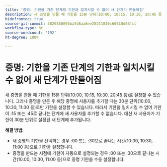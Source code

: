 ```yaml
---
title: '증명: 기한을 기존 단계의 기한과 일치시킬 수 없어 새 단계가 만들어짐'
description: 새 증명을 만들 때 기한을 15분 단위(10:00, 10:15, 10:30, 20:45 등)로 설정할 수 있습니다. 그러나 증명을 만든 후 해당 증명에 사용자를 추가할 때는 30분 단위(10:00, 10:30, 11:00 등)로만 기한을 설정할 수 있습니다.
hidefromtoc: true
source-git-commit: 3826558093ba7d8aa6ee25211010c60610d03fcc
workflow-type: ht
source-wordcount: '192'
ht-degree: 100%

---
```


# 증명: 기한을 기존 단계의 기한과 일치시킬 수 없어 새 단계가 만들어짐

새 증명을 만들 때 기한을 15분 단위(10:00, 10:15, 10:30, 20:45 등)로 설정할 수 있습니다. 그러나 증명을 만든 후 해당 증명에 사용자를 추가할 때는 30분 단위(10:00, 10:30, 11:00 등)로만 기한을 설정할 수 있습니다. 따라서 기한을 일치시킬 수 없어 기한이 :15 또는 :45로 끝나는 단계에 새 사용자를 추가할 수 없습니다. 대신 새 사용자가 기한이 30분 단위로 설정된 새 단계에 추가됩니다.

**해결 방법**:

* 새 증명의 기한을 선택하는 경우 :00 또는 :30으로 끝나는 시간(10:00, 10:30, 11:00 등)으로 기한을 설정합니다.
* 증명을 만드는 시점에 기한이 자동으로 설정되는 경우 :00 또는 :30으로 끝나는 시간(10:00, 10:30, 11:00 등)으로 증명 기한을 수동 설정합니다.
